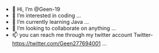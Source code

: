 - 👋 Hi, I’m @Geen-19
- 👀 I’m interested in coding ...
- 🌱 I’m currently learning Java ...
- 💞️ I’m looking to collaborate on anything  ...
- 📫 you can reach me through my twitter account
Twitter-https://twitter.com/Geen277694001 ...

<!---
Geen-19/Geen-19 is a ✨ special ✨ repository because its `README.md` (this file) appears on your GitHub profile.
You can click the Preview link to take a look at your changes.
--->
